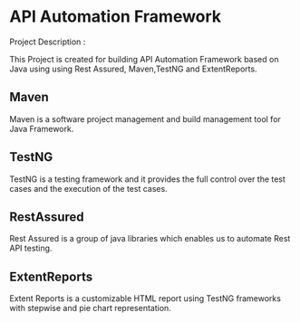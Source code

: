 # API Automation Framework

Project Description :

This Project is created for building API Automation Framework based on Java using  using Rest Assured, Maven,TestNG and ExtentReports.

## Maven
Maven is a software project management and build management tool for Java Framework.

## TestNG
TestNG is a testing framework and it provides the full control over the test cases and the execution of the test cases.

## RestAssured
 Rest Assured is a group of java libraries which enables us to automate Rest API testing.

## ExtentReports
Extent Reports is a customizable HTML report using TestNG frameworks with stepwise and pie chart representation.

